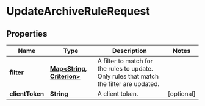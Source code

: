 

# UpdateArchiveRuleRequest


## Properties

| Name | Type | Description | Notes |
|------------ | ------------- | ------------- | -------------|
|**filter** | [**Map&lt;String, Criterion&gt;**](Criterion.md) | A filter to match for the rules to update. Only rules that match the filter are updated. |  |
|**clientToken** | **String** | A client token. |  [optional] |



